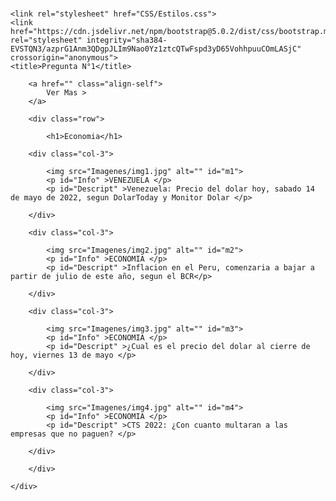 #  <!DOCTYPE html>
<html lang="en">
<head>
    <meta charset="UTF-8">
    <meta http-equiv="X-UA-Compatible" content="IE=edge">
    <meta name="viewport" content="width=device-width, initial-scale=1.0">

    <link rel="stylesheet" href="CSS/Estilos.css">
    <link href="https://cdn.jsdelivr.net/npm/bootstrap@5.0.2/dist/css/bootstrap.min.css" rel="stylesheet" integrity="sha384-EVSTQN3/azprG1Anm3QDgpJLIm9Nao0Yz1ztcQTwFspd3yD65VohhpuuCOmLASjC" crossorigin="anonymous">
    <title>Pregunta N°1</title>
</head>
<body>
    <div class="container">
      
        <a href="" class="align-self">
            Ver Mas >
        </a>
        
        <div class="row">

            <h1>Economia</h1>
            
        <div class="col-3">

            <img src="Imagenes/img1.jpg" alt="" id="m1">  
            <p id="Info" >VENEZUELA </p> 
            <p id="Descript" >Venezuela: Precio del dolar hoy, sabado 14 de mayo de 2022, segun DolarToday y Monitor Dolar </p>

        </div>
        
        <div class="col-3">

            <img src="Imagenes/img2.jpg" alt="" id="m2"> 
            <p id="Info" >ECONOMIA </p> 
            <p id="Descript" >Inflacion en el Peru, comenzaria a bajar a partir de julio de este año, segun el BCR</p>  

        </div>
        
        <div class="col-3">
            
            <img src="Imagenes/img3.jpg" alt="" id="m3">   
            <p id="Info" >ECONOMIA </p> 
            <p id="Descript" >¿Cual es el precio del dolar al cierre de hoy, viernes 13 de mayo </p>
            
        </div>

        <div class="col-3">

            <img src="Imagenes/img4.jpg" alt="" id="m4">  
            <p id="Info" >ECONOMIA </p> 
            <p id="Descript" >CTS 2022: ¿Con cuanto multaran a las empresas que no paguen? </p>   

        </div>

        </div>

    </div>
</body>
</html>
